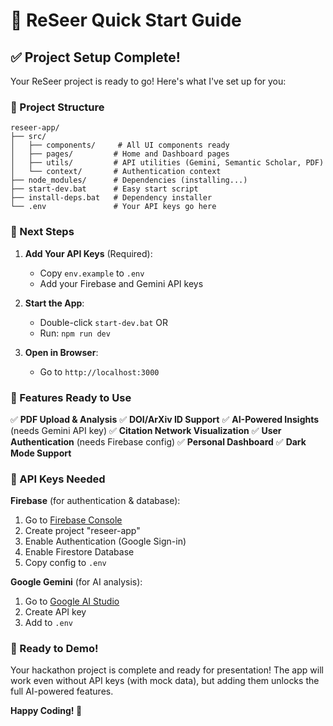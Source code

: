 # 🚀 ReSeer Quick Start Guide

## ✅ Project Setup Complete!

Your ReSeer project is ready to go! Here's what I've set up for you:

### 📁 Project Structure
```
reseer-app/
├── src/
│   ├── components/     # All UI components ready
│   ├── pages/         # Home and Dashboard pages
│   ├── utils/         # API utilities (Gemini, Semantic Scholar, PDF)
│   └── context/       # Authentication context
├── node_modules/      # Dependencies (installing...)
├── start-dev.bat      # Easy start script
├── install-deps.bat   # Dependency installer
└── .env               # Your API keys go here
```

### 🔑 Next Steps

1. **Add Your API Keys** (Required):
   - Copy `env.example` to `.env`
   - Add your Firebase and Gemini API keys

2. **Start the App**:
   - Double-click `start-dev.bat` OR
   - Run: `npm run dev`

3. **Open in Browser**:
   - Go to `http://localhost:3000`

### 🎯 Features Ready to Use

✅ **PDF Upload & Analysis**
✅ **DOI/ArXiv ID Support** 
✅ **AI-Powered Insights** (needs Gemini API key)
✅ **Citation Network Visualization**
✅ **User Authentication** (needs Firebase config)
✅ **Personal Dashboard**
✅ **Dark Mode Support**

### 🔧 API Keys Needed

**Firebase** (for authentication & database):
1. Go to [Firebase Console](https://console.firebase.google.com/)
2. Create project "reseer-app"
3. Enable Authentication (Google Sign-in)
4. Enable Firestore Database
5. Copy config to `.env`

**Google Gemini** (for AI analysis):
1. Go to [Google AI Studio](https://makersuite.google.com/app/apikey)
2. Create API key
3. Add to `.env`

### 🚀 Ready to Demo!

Your hackathon project is complete and ready for presentation! The app will work even without API keys (with mock data), but adding them unlocks the full AI-powered features.

**Happy Coding! 🎉**

